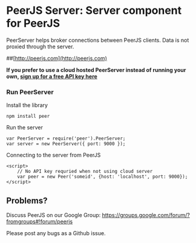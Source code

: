 # PeerJS Server: Server component for PeerJS #

PeerServer helps broker connections between PeerJS clients. Data is not proxied through the server.

##[http://peerjs.com](http://peerjs.com)


**If you prefer to use a cloud hosted PeerServer instead of running your own, [sign up for a free API key here](http://peerjs.com/peerserver)**


### Run PeerServer

Install the library

    npm install peer     

Run the server

    var PeerServer = require('peer').PeerServer;
    var server = new PeerServer({ port: 9000 });
    
Connecting to the server from PeerJS
    
    <script>
        // No API key requried when not using cloud server
        var peer = new Peer('someid', {host: 'localhost', port: 9000});
    </script>

## Problems?

Discuss PeerJS on our Google Group:
https://groups.google.com/forum/?fromgroups#!forum/peerjs

Please post any bugs as a Github issue.
